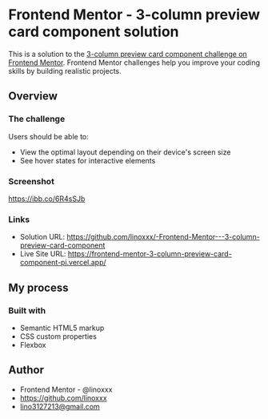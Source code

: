 # Frontend Mentor - 3-column preview card component solution

This is a solution to the [3-column preview card component challenge on Frontend Mentor](https://www.frontendmentor.io/challenges/3column-preview-card-component-pH92eAR2-). Frontend Mentor challenges help you improve your coding skills by building realistic projects. 

## Overview

### The challenge

Users should be able to:

- View the optimal layout depending on their device's screen size
- See hover states for interactive elements

### Screenshot

https://ibb.co/6R4sSJb


### Links

- Solution URL: https://github.com/linoxxx/-Frontend-Mentor---3-column-preview-card-component
- Live Site URL: https://frontend-mentor-3-column-preview-card-component-pi.vercel.app/

## My process

### Built with

- Semantic HTML5 markup
- CSS custom properties
- Flexbox

## Author

- Frontend Mentor - @linoxxx
- https://github.com/linoxxx
- lino3127213@gmail.com

